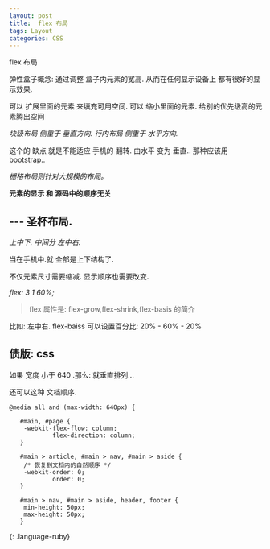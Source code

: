 ```yaml
---
layout: post
title:  flex 布局
tags: Layout
categories: CSS
---
```

flex 布局


弹性盒子概念:
通过调整 盒子内元素的宽高.
从而在任何显示设备上 都有很好的显示效果.

可以 扩展里面的元素 来填充可用空间.
可以 缩小里面的元素. 给别的优先级高的元素腾出空间



*块级布局 侧重于 垂直方向.*
*行内布局 侧重于 水平方向.*



这个的 缺点 就是不能适应 手机的 翻转.
由水平 变为 垂直..
那种应该用 bootstrap..

*栅格布局则针对大规模的布局。*



**元素的显示 和 源码中的顺序无关**





## --- 圣杯布局.
*上中下. 中间分 左中右.*


当在手机中.就 全部是上下结构了. 


不仅元素尺寸需要缩减. 
显示顺序也需要改变.




*flex: 3 1 60%;*

> flex 属性是: flex-grow,flex-shrink,flex-basis 的简介


比如: 左中右.
flex-baiss 可以设置百分比:
20% - 60% - 20% 



## 债版: css

如果 宽度 小于 640 .那么:
就垂直排列...

还可以这种 文档顺序.
~~~
@media all and (max-width: 640px) {
  
   #main, #page {
    -webkit-flex-flow: column;
            flex-direction: column;
   }

   #main > article, #main > nav, #main > aside {
    /* 恢复到文档内的自然顺序 */
    -webkit-order: 0;
            order: 0;
   }
  
   #main > nav, #main > aside, header, footer {
    min-height: 50px;
    max-height: 50px;
   }
~~~
{: .language-ruby}






























